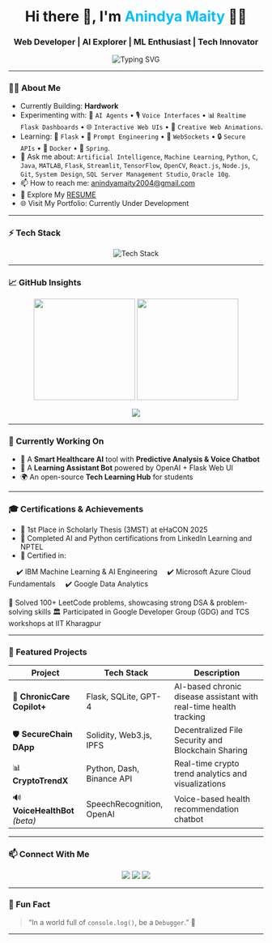 <!-- 🐙 Welcome To My GitHub Profile 🐙 -->

<h1 align="center">Hi there 👋, I'm <span style="color:#00BFFF;">Anindya Maity</span> 👨‍💻 </h1>
<h3 align="center"> Web Developer | AI Explorer | ML Enthusiast | Tech Innovator</h3>

<p align="center">
  <img src="https://readme-typing-svg.demolab.com?font=Fira+Code&size=24&pause=1000&color=006400&center=true&vCenter=true&width=435&lines=Welcome+to+My+Digital+Space!;Crafting+Code+with+Purpose+%26+Precision;Building+Future+Tech+Today" alt="Typing SVG" />
</p>

---

### 🙋‍♂️ About Me

- Currently Building: **Hardwork**
- Experimenting with: 🤖 `AI Agents` • 🎙️ `Voice Interfaces` • 📊 `Realtime Flask Dashboards` • 🌐 `Interactive Web UIs` • 🎨 `Creative Web Animations`.
- Learning: 🧪 `Flask` • 🧠 `Prompt Engineering` • 🔗 `WebSockets` • 🔒 `Secure APIs` • 🐳 `Docker` • 🌿 `Spring`.
- 💬 Ask me about: `Artificial Intelligence`, `Machine Learning`, `Python`, `C`, `Java`, `MATLAB`, `Flask`, `Streamlit`, `TensorFlow`, `OpenCV`, `React.js`, `Node.js`, `Git`, `System Design`, `SQL Server Management Studio`, `Oracle 10g`.
- 📫 How to reach me: [anindyamaity2004@gmail.com](mailto:anindyamaity2004@gmail.com)
- 📄 Explore My [RESUME]([https://your-resume-link.com](https://drive.google.com/file/d/1vZUldNMKYTDbJcapcxIeS8u1nxjNxgRm/view?usp=sharing))
- 🌐 Visit My Portfolio: Currently Under Development

---

### ⚡ Tech Stack

<p align="center">
  <img src="https://skillicons.dev/icons?i=python,c,cpp,java,flask,git,github,vscode,linux,postgres,html,css,js,bootstrap" alt="Tech Stack" />
</p>

---

### 📈 GitHub Insights

<p align="center">
  <img src="https://github-readme-stats.vercel.app/api?username=sidhharthashaw&show_icons=true&theme=algolia&rank_icon=github" height="200"/>
  <img src="https://github-readme-streak-stats.herokuapp.com/?user=sidhharthashaw&theme=algolia" height="200"/>
</p>

<p align="center">
  <img src="https://github-profile-summary-cards.vercel.app/api/cards/profile-details?username=sidhharthashaw&theme=tokyonight" />
</p>

---

### 🎯 Currently Working On
- 🔬 A **Smart Healthcare AI** tool with **Predictive Analysis & Voice Chatbot**
- 🧠 A **Learning Assistant Bot** powered by OpenAI + Flask Web UI
- 🌍 An open-source **Tech Learning Hub** for students

---

### 🎓 Certifications & Achievements
- 🥇 1st Place in Scholarly Thesis (3MST) at eHaCON 2025
- 🧠 Completed AI and Python certifications from LinkedIn Learning and NPTEL
- 🧾 Certified in:

    ✔️ IBM Machine Learning & AI Engineering
    ✔️ Microsoft Azure Cloud Fundamentals
    ✔️ Google Data Analytics

🧩 Solved 100+ LeetCode problems, showcasing strong DSA & problem-solving skills
🏛️ Participated in Google Developer Group (GDG) and TCS workshops at IIT Kharagpur

---

### 📂 Featured Projects

| Project | Tech Stack | Description |
|--------|-------------|-------------|
| 🧠 **ChronicCare Copilot+** | Flask, SQLite, GPT-4 | AI-based chronic disease assistant with real-time health tracking |
| 🛡️ **SecureChain DApp** | Solidity, Web3.js, IPFS | Decentralized File Security and Blockchain Sharing |
| 📊 **CryptoTrendX** | Python, Dash, Binance API | Real-time crypto trend analytics and visualizations |
| 🔊 **VoiceHealthBot** *(beta)* | SpeechRecognition, OpenAI | Voice-based health recommendation chatbot |

---

### 📫 Connect With Me

<p align="center">
  <a href="mailto:anindyamaity2004@gmail.com"><img src="https://img.shields.io/badge/email-D14836?style=for-the-badge&logo=gmail&logoColor=white" /></a>
  <a href="https://www.linkedin.com/in/anindya-maity-1744b9258/"><img src="https://img.shields.io/badge/LinkedIn-blue?style=for-the-badge&logo=linkedin&logoColor=white" /></a>
  <a href="https://www.instagram.com/__anindya1__?igsh=MWx4Nzd5cTlvb3Rhcw==" target="_blank"><img src="https://img.shields.io/badge/Instagram-121212?style=for-the-badge&logo=instagram&logoColor=white" /></a>
</p>

---

### 🎉 Fun Fact

> “In a world full of `console.log()`, be a `Debugger`.” 🐞

---

